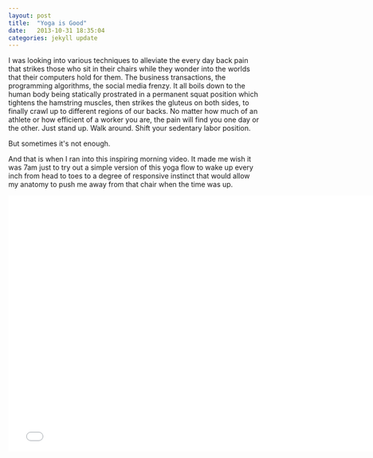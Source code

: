 ```yaml
---
layout: post
title:  "Yoga is Good"
date:   2013-10-31 18:35:04
categories: jekyll update
---
```

I was looking into various techniques to alleviate the every day back pain that strikes those who sit in their chairs while they wonder into the worlds that their computers hold for them. The business transactions, the programming algorithms, the social media frenzy. It all boils down to the human body being statically prostrated in a permanent squat position which tightens the hamstring muscles, then strikes the gluteus on both sides, to finally crawl up to different regions of our backs. No matter how much of an athlete or how efficient of a worker you are, the pain will find you one day or the other. Just stand up. Walk around. Shift your sedentary labor position.

But sometimes it's not enough. 

And that is when I ran into this inspiring morning video. It made me wish it was 7am just to try out a simple version of this yoga flow to wake up every inch from head to toes to a degree of responsive instinct that would allow my anatomy to push me away from that chair when the time was up.

<iframe width="760" height="515" src="//www.youtube.com/embed/loszrEZvS_k" frameborder="0" allowfullscreen></iframe>